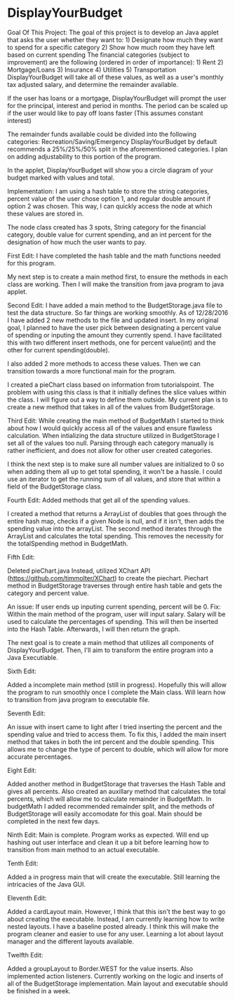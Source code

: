 # DisplayYourBudget


Goal Of This Project:
The goal of this project is to develop an Java applet that asks the user whether they want to:
          1) Designate how much they want to spend for a specific category
          2) Show how much room they have left based on current spending
The financial categories (subject to improvement) are the following (ordered in order of importance):
          1) Rent
          2) Mortgage/Loans
          3) Insurance
          4) Utilities
          5) Transportation
DisplayYourBudget will take all of these values, as well as a user's monthly tax adjusted salary, and determine the remainder available.

If the user has loans or a mortgage, DisplayYourBudget will prompt the user for the principal, interest and period in months. The period can be scaled up if the user would like to pay off loans faster (This assumes constant interest)

The remainder funds available could be divided into the following categories: Recreation/Saving/Emergency
DisplayYourBudget by default recommends a 25%/25%/50% split in the aforementioned categories. I plan on adding adjustability to this portion of the program.

In the applet, DisplayYourBudget will show you a circle diagram of your budget marked with values and total.


Implementation:
I am using a hash table to store the string categories, percent value of the user chose option 1, and regular double amount if option 2 was chosen. This way, I can quickly access the node at which these values are stored in.

The node class created has 3 spots, String category for the financial category, double value for current spending, and an int percent for the designation of how much the user wants to pay.


First Edit:
I have completed the hash table and the math functions needed for this program.

My next step is to create a main method first, to ensure the methods in each class are working. Then I will make the transition from java program to java applet. 
          



Second Edit:
I have added a main method to the BudgetStorage.java file to test the data structure. So far things are working smoothly. As of 12/28/2016 I have added 2 new methods to the file and updated insert. In my original goal, I planned to have the user pick between designating a percent value of spending or inputing the amount they currently spend. I have facilitated this with two different insert methods, one for percent value(int) and the other for current spending(double).

I also added 2 more methods to access these values. Then we can transition towards a more functional main for the program.

I created a pieChart class based on information from tutorialspoint. The problem with using this class is that it initially defines the slice values within the class. I will figure out a way to define them outside. My current plan is to create a new method that takes in all of the values from BudgetStorage.


Third Edit: 
While creating the main method of BudgetMath I started to think about how I would quickly access all of the values and ensure flawless calculation. When intializing the data structure utilized in BudgetStorage I set all of the values too null. Parsing through each category manually is rather inefficient, and does not allow for other user created categories. 

I think the next step is to make sure all number values are initialized to 0 so when adding them all up to get total spending, it won't be a hassle. 
I could use an iterator to get the running sum of all values, and store that within a field of the BudgetStorage class.


Fourth Edit:
Added methods that get all of the spending values.

I created a method that returns a ArrayList of doubles that goes through the entire hash map, checks if a given Node is null, and if it isn't, then adds the spending value into the arrayList.
The second method iterates through the ArrayList and calculates the total spending. This removes the necessity for the totalSpending method in BudgetMath.





Fifth Edit:

Deleted pieChart.java
Instead, utilized XChart API (https://github.com/timmolter/XChart) to create the piechart.
Piechart method in BudgetStorage traverses through entire hash table and gets the category and percent value.

An issue: If user ends up inputing current spending, percent will be 0. 
Fix: Within the main method of the program, user will input salary. Salary will be used to calculate the percentages of spending. This will then be inserted into the Hash Table. Afterwards, I will then return the graph.

The next goal is to create a main method that utilizes all components of DisplayYourBudget. Then, I'll aim to transform the entire program into a Java Executiable.


Sixth Edit:

Added a incomplete main method (still in progress). Hopefully this will allow the program to run smoothly once I complete the Main class. Will learn how to transition from java program to executable file.


Seventh Edit:

An issue with insert came to light after I tried inserting the percent and the spending value and tried to access them. To fix this, I added the main insert method that takes in both the int percent and the double spending. This allows me to change the type of percent to double, which will allow for more accurate percentages.

Eight Edit:

Added another method in BudgetStorage that traverses the Hash Table and gives all percents. Also created an auxillary method that calculates the total percents, which will allow me to calculate remainder in BudgetMath.
In budgetMath I added recommended remainder split, and the methods of BudgetStorage will easily accomodate for this goal.
Main should be completed in the next few days. 

Ninth Edit:
Main is complete. Program works as expected. Will end up hashing out user interface and clean it up a bit before learning how to transition from main method to an actual executable.


Tenth Edit:

Added a in progress main that will create the executable. Still learning the intricacies of the Java GUI.


Eleventh Edit:


Added a cardLayout main. However, I think that this isn't the best way to go about creating the executable. Instead, I am currently learning how to write nested layouts. I have a baseline posted already. I think this will make the program cleaner and easier to use for any user. Learning a lot about layout manager and the different layouts available.


Twelfth Edit:

Added a groupLayout to Border.WEST for the value inserts. Also implemented action listeners. Currently working on the logic and inserts of all of the BudgetStorage implementation. 
Main layout and executable should be finished in a week.

